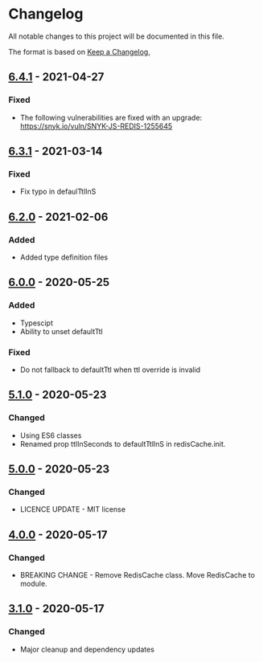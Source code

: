 # Changelog

All notable changes to this project will be documented in this file.

The format is based on [Keep a Changelog](https://keepachangelog.com/en/1.0.0/),


## [6.4.1](https://github.com/pasupulaphani/node-cache-redis/releases/tag/v6.4.1) - 2021-04-27

### Fixed

- The following vulnerabilities are fixed with an upgrade: https://snyk.io/vuln/SNYK-JS-REDIS-1255645

## [6.3.1](https://github.com/pasupulaphani/node-cache-redis/releases/tag/v6.3.1) - 2021-03-14

### Fixed

- Fix typo in defaulTtlInS 

## [6.2.0](https://github.com/pasupulaphani/node-cache-redis/releases/tag/v6.2.0) - 2021-02-06

### Added

- Added type definition files

## [6.0.0](https://github.com/pasupulaphani/node-cache-redis/releases/tag/v6.0.0) - 2020-05-25

### Added

- Typescipt
- Ability to unset defaultTtl

### Fixed

- Do not fallback to defaultTtl when ttl override is invalid

## [5.1.0](https://github.com/pasupulaphani/node-cache-redis/releases/tag/v5.1.0) - 2020-05-23

### Changed

- Using ES6 classes
- Renamed prop ttlInSeconds to defaultTtlInS in redisCache.init.

## [5.0.0](https://github.com/pasupulaphani/node-cache-redis/releases/tag/v5.0.0) - 2020-05-23

### Changed

- LICENCE UPDATE - MIT license

## [4.0.0](https://github.com/pasupulaphani/node-cache-redis/releases/tag/v4.0.0) - 2020-05-17

### Changed

- BREAKING CHANGE - Remove RedisCache class. Move RedisCache to module.

## [3.1.0](https://github.com/pasupulaphani/node-cache-redis/releases/tag/v3.1.0) - 2020-05-17

### Changed

- Major cleanup and dependency updates
